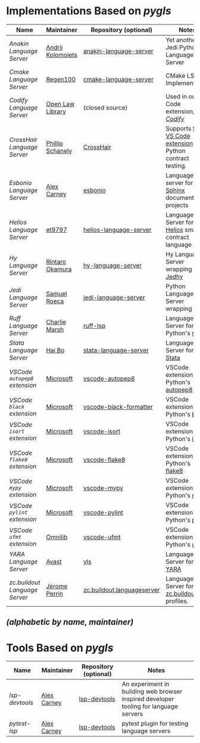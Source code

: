# Implementations Based on _pygls_

| Name                     | Maintainer                                                            | Repository (optional)                                                      | Notes                                                                                                                         |
|--------------------------|-----------------------------------------------------------------------|----------------------------------------------------------------------------|-------------------------------------------------------------------------------------------------------------------------------|
| _Anakin Language Server_ | [Andrii Kolomoiets](https://github.com/muffinmad) | [anakin-language-server](https://github.com/muffinmad/anakin-language-server) | Yet another Jedi Python Language Server |
| _Cmake Language Server_  | [Regen100](https://github.com/regen100)                               | [cmake-language-server](https://github.com/regen100/cmake-language-server) | CMake LSP Implementation
| _Codify Language Server_ | [Open Law Library](http://www.openlawlib.org/)                        | (closed source)                                                                     | Used in our VS Code extension, _[Codify](https://marketplace.visualstudio.com/items?itemName=openlawlibrary.open-law-codify)_ |
| _CrossHair Language Server_ | [Phillip Schanely](http://github.com/pschanely)                    | [CrossHair](https://github.com/pschanely/CrossHair)                        | Supports [this VS Code extension](https://marketplace.visualstudio.com/items?itemName=CrossHair.crosshair) for Python contract testing. |
| _Esbonio Language Server_| [Alex Carney](https://github.com/alcarney) | [esbonio](https://github.com/swyddfa/esbonio) | Language server for [Sphinx](https://www.sphinx-doc.org/en/master/) documentation projects |
| _Helios Language Server_   | [et9797](https://github.com/et9797) | [helios-language-server](https://github.com/et9797/helios-language-server)   | Language Server for [Helios](https://github.com/Hyperion-BT/Helios) smart contract language |
| _Hy Language Server_     | [Rintaro Okamura](https://github.com/rinx) | [hy-language-server](https://github.com/rinx/hy-language-server) | Hy Language Server wrapping [Jedhy](https://github.com/ekaschalk/jedhy) |
| _Jedi Language Server_   | [Samuel Roeca](https://softwarejourneyman.com/pages/about.html#about) | [jedi-language-server](https://github.com/pappasam/jedi-language-server)   | Python Language Server wrapping [Jedi](https://github.com/davidhalter/jedi)                                                   |
| _Ruff Language Server_   | [Charlie Marsh](https://github.com/charliermarsh) | [ruff-lsp](https://github.com/charliermarsh/ruff-lsp) | Language Server for Python's [ruff](https://github.com/charliermarsh/ruff) |
| _Stata Language Server_   | [Hai Bo](https://github.com/HankBO) | [stata-language-server](https://github.com/HankBO/stata-language-server)   | Language Server for [Stata](https://www.stata.com/)  |
| _VSCode `autopep8` extension_   | [Microsoft](https://github.com/microsoft) | [vscode-autopep8](https://github.com/microsoft/vscode-autopep8) | VSCode extension for Python's [autopep8](https://github.com/hhatto/autopep8) |
| _VSCode `black` extension_   | [Microsoft](https://github.com/microsoft) | [vscode-black-formatter](https://github.com/microsoft/vscode-black-formatter) | VSCode extension for Python's [black](https://github.com/psf/black) |
| _VSCode `isort` extension_   | [Microsoft](https://github.com/microsoft) | [vscode-isort](https://github.com/microsoft/vscode-isort) | VSCode extension for Python's [isort](https://pycqa.github.io/isort) |
| _VSCode `flake8` extension_   | [Microsoft](https://github.com/microsoft) | [vscode-flake8](https://github.com/microsoft/vscode-flake8) | VSCode extension for Python's [flake8](https://github.com/PyCQA/flake8) |
| _VSCode `mypy` extension_   | [Microsoft](https://github.com/microsoft) | [vscode-mypy](https://github.com/microsoft/vscode-mypy) | VSCode extension for Python's [mypy](https://github.com/python/mypy) |
| _VSCode `pylint` extension_   | [Microsoft](https://github.com/microsoft) | [vscode-pylint](https://github.com/microsoft/vscode-pylint) | VSCode extension for Python's [pylint](https://github.com/PyCQA/pylint) |
| _VSCode `ufmt` extension_   | [Omnilib](https://github.com/omnilib) | [vscode-ufmt](https://github.com/omnilib/vscode-ufmt) | VSCode extension for Python's [ufmt](https://ufmt.omnilib.dev/en/stable/) |
| _YARA Language Server_   | [Avast](https://github.com/avast) | [yls](https://github.com/avast/yls) | Language Server for [YARA](https://github.com/VirusTotal/yara) |
| _zc.buildout Language Server_   | [Jérome Perrin](https://github.com/perrinjerome) | [zc.buildout.languageserver](https://github.com/perrinjerome/vscode-zc-buildout)   | Language Server for [zc.buildout](http://docs.buildout.org/en/latest/) profiles.  |

## _(alphabetic by name, maintainer)_

# Tools Based on _pygls_

| Name                     | Maintainer                                                            | Repository (optional)                                                      | Notes                                                                                                                         |
|--------------------------|-----------------------------------------------------------------------|----------------------------------------------------------------------------|-------------------------------------------------------------------------------------------------------------------------------|
| _lsp-devtools_ | [Alex Carney](https://github.com/alcarney) | [lsp-devtools](https://github.com/swyddfa/lsp-devtools) | An experiment in building web browser inspired developer tooling for language servers |
| _pytest-lsp_ | [Alex Carney](https://github.com/alcarney) | [lsp-devtools](https://github.com/swyddfa/lsp-devtools) | pytest plugin for testing language servers |
